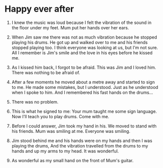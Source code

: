 # Happy ever after

1. I knew the music was loud because I felt the vibration of the sound in the floor under my feet. Mum put her hands over her ears.

2. When Jim saw me there was not as much vibration because he stopped playing his drums. He got up and walked over to me and his friends stopped playing too. I think everyone was looking at us, but I'm not sure. All I remember is Jim's smile and the love in his eyes before he kissed me.

3. As I kissed him back, I forgot to be afraid. This was Jim and I loved him. There was nothing to be afraid of.

4. After a few moments he moved about a metre away and started to sign to me. He made some mistakes, but I understood. Just as he understood when I spoke to him. And I remembered his fast hands on the drums...

5. There was no problem.

6. This is what he signed to me: Your mum taught me some sign language. Now I'll teach you to play drums. Come with me.

7. Before I could answer, Jim took my hand in his. We moved to stand with his friends. Mum was smiling at me. Everyone was smiling.

8. Jim stood behind me and his hands were on my hands and then I was playing the drums, And the vibration travelled from the drums to my hands and up my arms to my head. It was wonderful.

9. As wonderful as my small hand on the front of Mum's guitar.

